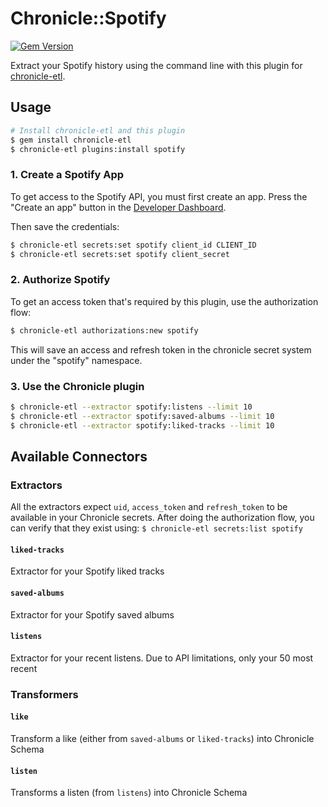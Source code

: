 # Chronicle::Spotify
[![Gem Version](https://badge.fury.io/rb/chronicle-spotify.svg)](https://badge.fury.io/rb/chronicle-spotify)

Extract your Spotify history using the command line with this plugin for [chronicle-etl](https://github.com/chronicle-app/chronicle-etl).

## Usage

```sh
# Install chronicle-etl and this plugin
$ gem install chronicle-etl
$ chronicle-etl plugins:install spotify
```

### 1. Create a Spotify App
To get access to the Spotify API, you must first create an app. Press the "Create an app" button in the [Developer Dashboard](https://developer.spotify.com/dashboard/applications).

Then save the credentials: 
```sh
$ chronicle-etl secrets:set spotify client_id CLIENT_ID
$ chronicle-etl secrets:set spotify client_secret
```

### 2. Authorize Spotify

To get an access token that's required by this plugin, use the authorization flow:

```sh
$ chronicle-etl authorizations:new spotify
```

This will save an access and refresh token in the chronicle secret system under the "spotify" namespace.

### 3. Use the Chronicle plugin
```sh
$ chronicle-etl --extractor spotify:listens --limit 10
$ chronicle-etl --extractor spotify:saved-albums --limit 10
$ chronicle-etl --extractor spotify:liked-tracks --limit 10
```

## Available Connectors
### Extractors

All the extractors expect `uid`, `access_token` and `refresh_token` to be available in your Chronicle secrets. After doing the authorization flow, you can verify that they exist using: `$ chronicle-etl secrets:list spotify`

#### `liked-tracks`

Extractor for your Spotify liked tracks

#### `saved-albums`

Extractor for your Spotify saved albums
#### `listens`

Extractor for your recent listens. Due to API limitations, only your 50 most recent 

### Transformers

#### `like`

Transform a like (either from `saved-albums` or `liked-tracks`) into Chronicle Schema

#### `listen`

Transforms a listen (from `listens`) into Chronicle Schema